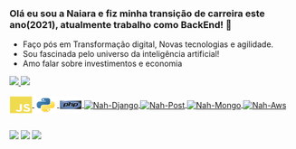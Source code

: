 ### Olá eu sou a Naiara e fiz minha transição de carreira este ano(2021),  atualmente trabalho como BackEnd! 👋

* Faço pós em Transformação digital, Novas tecnologias e agilidade. 
* Sou fascinada pelo universo da inteligência artificial!
* Amo falar sobre investimentos e economia



 <div>
  <a href="https://github.com/NahLima">
  <img height="180em" src="https://github-readme-stats.vercel.app/api?username=NahLima&show_icons=true&theme=dracula&include_all_commits=true&count_private=true"/>
  <img height="180em" src="https://github-readme-stats.vercel.app/api/top-langs/?username=NahLima&layout=compact&langs_count=7&theme=dracula"/>
</div>
<div style="display: inline_block"><br>
  <img align="center" alt="Nah-Js" height="30" width="40" src="https://raw.githubusercontent.com/devicons/devicon/master/icons/javascript/javascript-plain.svg">
  <img align="center" alt="Nah-Py" height="30" width="40" src="https://raw.githubusercontent.com/devicons/devicon/master/icons/python/python-original.svg">
  <img align="center" alt="Nah-Php" height="30" width="40" src="https://raw.githubusercontent.com/devicons/devicon/master/icons/php/php-original.svg">
 <img align="center" alt="Nah-Django" height="30" width="80" src="https://img.shields.io/badge/Django-092E20?style=for-the-badge&logo=django&logoColor=white">
 <img align="center" alt="Nah-Post" height="30" width="80" src="https://img.shields.io/badge/PostgreSQL-316192?style=for-the-badge&logo=postgresql&logoColor=white">
 <img align="center" alt="Nah-Mongo" height="30" width="80" src="https://img.shields.io/badge/MongoDB-4EA94B?style=for-the-badge&logo=mongodb&logoColor=white">
 <img align="center" alt="Nah-Aws" height="30" width="80" src="https://img.shields.io/badge/Amazon_AWS-232F3E?style=for-the-badge&logo=amazon-aws&logoColor=white">
</div>
  
 ##
 
<div> 
  <a href="https://www.instagram.com/naiara_fx/" target="_blank"><img src="https://img.shields.io/badge/-Instagram-%23E4405F?style=for-the-badge&logo=instagram&logoColor=white" target="_blank"></a>
  <a href = "mailto:naiarafx@gmail.com"><img src="https://img.shields.io/badge/-Gmail-%23333?style=for-the-badge&logo=gmail&logoColor=white" target="_blank"></a>
  <a href="https://www.linkedin.com/in/naiara-lima-up/" target="_blank"><img src="https://img.shields.io/badge/-LinkedIn-%230077B5?style=for-the-badge&logo=linkedin&logoColor=white" target="_blank"></a> 
 
</div>


